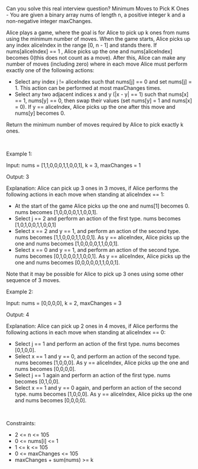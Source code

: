 Can you solve this real interview question? Minimum Moves to Pick K Ones - You are given a binary array nums of length n, a positive integer k and a non-negative integer maxChanges.

Alice plays a game, where the goal is for Alice to pick up k ones from nums using the minimum number of moves. When the game starts, Alice picks up any index aliceIndex in the range [0, n - 1] and stands there. If nums[aliceIndex] == 1 , Alice picks up the one and nums[aliceIndex] becomes 0(this does not count as a move). After this, Alice can make any number of moves (including zero) where in each move Alice must perform exactly one of the following actions:

 * Select any index j != aliceIndex such that nums[j] == 0 and set nums[j] = 1. This action can be performed at most maxChanges times.
 * Select any two adjacent indices x and y (|x - y| == 1) such that nums[x] == 1, nums[y] == 0, then swap their values (set nums[y] = 1 and nums[x] = 0). If y == aliceIndex, Alice picks up the one after this move and nums[y] becomes 0.

Return the minimum number of moves required by Alice to pick exactly k ones.

 

Example 1:

Input: nums = [1,1,0,0,0,1,1,0,0,1], k = 3, maxChanges = 1

Output: 3

Explanation: Alice can pick up 3 ones in 3 moves, if Alice performs the following actions in each move when standing at aliceIndex == 1:

 * At the start of the game Alice picks up the one and nums[1] becomes 0. nums becomes [1,0,0,0,0,1,1,0,0,1].
 * Select j == 2 and perform an action of the first type. nums becomes [1,0,1,0,0,1,1,0,0,1]
 * Select x == 2 and y == 1, and perform an action of the second type. nums becomes [1,1,0,0,0,1,1,0,0,1]. As y == aliceIndex, Alice picks up the one and nums becomes [1,0,0,0,0,1,1,0,0,1].
 * Select x == 0 and y == 1, and perform an action of the second type. nums becomes [0,1,0,0,0,1,1,0,0,1]. As y == aliceIndex, Alice picks up the one and nums becomes [0,0,0,0,0,1,1,0,0,1].

Note that it may be possible for Alice to pick up 3 ones using some other sequence of 3 moves.

Example 2:

Input: nums = [0,0,0,0], k = 2, maxChanges = 3

Output: 4

Explanation: Alice can pick up 2 ones in 4 moves, if Alice performs the following actions in each move when standing at aliceIndex == 0:

 * Select j == 1 and perform an action of the first type. nums becomes [0,1,0,0].
 * Select x == 1 and y == 0, and perform an action of the second type. nums becomes [1,0,0,0]. As y == aliceIndex, Alice picks up the one and nums becomes [0,0,0,0].
 * Select j == 1 again and perform an action of the first type. nums becomes [0,1,0,0].
 * Select x == 1 and y == 0 again, and perform an action of the second type. nums becomes [1,0,0,0]. As y == aliceIndex, Alice picks up the one and nums becomes [0,0,0,0].

 

Constraints:

 * 2 <= n <= 105
 * 0 <= nums[i] <= 1
 * 1 <= k <= 105
 * 0 <= maxChanges <= 105
 * maxChanges + sum(nums) >= k